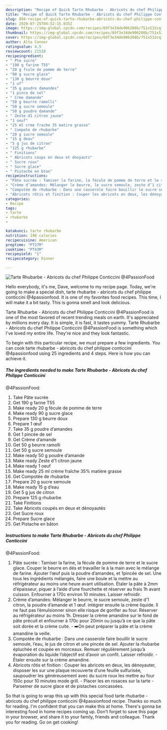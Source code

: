 ```yaml
---
description: "Recipe of Quick Tarte Rhubarbe - Abricots du chef Philippe Conticcini @4PassionFood"
title: "Recipe of Quick Tarte Rhubarbe - Abricots du chef Philippe Conticcini @4PassionFood"
slug: 894-recipe-of-quick-tarte-rhubarbe-abricots-du-chef-philippe-conticcini-4passionfood
date: 2020-07-25T04:52:15.035Z
image: https://img-global.cpcdn.com/recipes/69f3e34de906208b/751x532cq70/tarte-rhubarbe-abricots-du-chef-philippe-conticcini-4passionfood-photo-principale-de-la-recette.jpg
thumbnail: https://img-global.cpcdn.com/recipes/69f3e34de906208b/751x532cq70/tarte-rhubarbe-abricots-du-chef-philippe-conticcini-4passionfood-photo-principale-de-la-recette.jpg
cover: https://img-global.cpcdn.com/recipes/69f3e34de906208b/751x532cq70/tarte-rhubarbe-abricots-du-chef-philippe-conticcini-4passionfood-photo-principale-de-la-recette.jpg
author: Alta Conner
ratingvalue: 4.5
reviewcount: 21510
recipeingredient:
- " Pte sucre"
- "190 g farine T55"
- "20 g fcule de pomme de terre"
- "90 g sucre glace"
- "130 g beurre doux"
- "1 uf"
- "35 g poudre damandes"
- "1 pince de sel"
- " Crme damande"
- "50 g beurre ramolli"
- "50 g sucre semoule"
- "50 g poudre damande"
- " Zeste d1 citron jaune"
- "1 oeuf"
- "25 ml crme frache 35 matire grasse"
- " Compote de rhubarbe"
- "20 g sucre semoule"
- "15 g deau"
- "5 g jus de citron"
- "125 g rhubarbe"
- " Finitions"
- " Abricots coups en deux et dnoyauts"
- " Sucre roux"
- " Sucre glace"
- " Pistache en bton"
recipeinstructions:
- "Pâte sucrée : Tamiser la farine, la fécule de pomme de terre et le sucre glace. Couper le beurre en dés et travailler le à la main avec le mélange de farine. Ajouter l’œuf puis la poudre d’amandes, et 1pincée de sel. Une tous les ingrédients mélangés, faire une boule et la mettre au réfrigérateur au moins une heure avant utilisation. Étaler la pâte à 2mm d’épaisseur, piquer à l’aide d’une fourchette et réserver au frais 1h avant cuisson. Enfourner à 170c environ 10 minutes. Laisser refroidir."
- "Crème d’amandes: Mélanger le beurre, le sucre semoule, zeste d’1 citron, la poudre d’amande et 1 œuf. intégrer ensuite la crème liquide. Il ne faut pas l’émulsionner sinon elle risque de gonfler au four. Réserver au réfrigérateur au moins 1h. Dresser la crème amandine sur le fond de pâte précuit et enfourner à 170c pour 20min ou jusqu’à ce que la pâte soit dorée et la crème cuite. ➡️On peut préparer la pâte et la crème amandine la veille."
- "Compotée de rhubarbe : Dans une casserole faire bouillir le sucre semoule, l’eau, le jus de citron et une pincée de sel. Ajouter la rhubarbe épluchée et coupée en morceaux. Remuer régulièrement jusqu’à évaporation du liquide l’objectif est d’avoir un confit. Laisser refroidir. Étaler ensuite sur la crème amandine."
- "Abricots rôtis et finition : Couper les abricots en deux, les dénoyauter, disposer les sur une plaque recouverte d’une feuille sulfurisée, saupoudrer les généreusement avec du sucre roux les mettre au four 150c pour 10 minutes mode grill.  Placer les en rosaces sur la tarte  Parsemer de sucre glace et de pistaches concassées."
categories:
- Recipe
tags:
- tarte
- rhubarbe
- 

katakunci: tarte rhubarbe  
nutrition: 198 calories
recipecuisine: American
preptime: "PT27M"
cooktime: "PT43M"
recipeyield: "1"
recipecategory: Dinner

---
```



![Tarte Rhubarbe - Abricots du chef Philippe Conticcini
@4PassionFood](https://img-global.cpcdn.com/recipes/69f3e34de906208b/751x532cq70/tarte-rhubarbe-abricots-du-chef-philippe-conticcini-4passionfood-photo-principale-de-la-recette.jpg)

Hello everybody, it's me, Dave, welcome to my recipe page. Today, we're going to make a special dish, tarte rhubarbe - abricots du chef philippe conticcini
@4passionfood. It is one of my favorites food recipes. This time, I will make it a bit tasty. This is gonna smell and look delicious.

Tarte Rhubarbe - Abricots du chef Philippe Conticcini
@4PassionFood is one of the most favored of recent trending meals on earth. It's appreciated by millions every day. It is simple, it is fast, it tastes yummy. Tarte Rhubarbe - Abricots du chef Philippe Conticcini
@4PassionFood is something which I've loved my entire life. They're nice and they look fantastic.




To begin with this particular recipe, we must prepare a few ingredients. You can cook tarte rhubarbe - abricots du chef philippe conticcini
@4passionfood using 25 ingredients and 4 steps. Here is how you can achieve it.

<!--inarticleads1-->

##### The ingredients needed to make Tarte Rhubarbe - Abricots du chef Philippe Conticcini
@4PassionFood:

1. Take  Pâte sucrée
1. Get 190 g farine T55
1. Make ready 20 g fécule de pomme de terre
1. Make ready 90 g sucre glace
1. Prepare 130 g beurre doux
1. Prepare 1 œuf
1. Take 35 g poudre d’amandes
1. Get 1 pincée de sel
1. Get  Crème d’amande
1. Get 50 g beurre ramolli
1. Get 50 g sucre semoule
1. Make ready 50 g poudre d’amande
1. Make ready  Zeste d’1 citron jaune
1. Make ready 1 oeuf
1. Make ready 25 ml crème fraîche 35% matière grasse
1. Get  Compotée de rhubarbe
1. Prepare 20 g sucre semoule
1. Make ready 15 g d’eau
1. Get 5 g jus de citron
1. Prepare 125 g rhubarbe
1. Take  Finitions
1. Take  Abricots coupés en deux et dénoyautés
1. Get  Sucre roux
1. Prepare  Sucre glace
1. Get  Pistache en bâton




<!--inarticleads2-->

##### Instructions to make Tarte Rhubarbe - Abricots du chef Philippe Conticcini
@4PassionFood:

1. Pâte sucrée : Tamiser la farine, la fécule de pomme de terre et le sucre glace. Couper le beurre en dés et travailler le à la main avec le mélange de farine. Ajouter l’œuf puis la poudre d’amandes, et 1pincée de sel. Une tous les ingrédients mélangés, faire une boule et la mettre au réfrigérateur au moins une heure avant utilisation. Étaler la pâte à 2mm d’épaisseur, piquer à l’aide d’une fourchette et réserver au frais 1h avant cuisson. Enfourner à 170c environ 10 minutes. Laisser refroidir.
1. Crème d’amandes: Mélanger le beurre, le sucre semoule, zeste d’1 citron, la poudre d’amande et 1 œuf. intégrer ensuite la crème liquide. Il ne faut pas l’émulsionner sinon elle risque de gonfler au four. Réserver au réfrigérateur au moins 1h. Dresser la crème amandine sur le fond de pâte précuit et enfourner à 170c pour 20min ou jusqu’à ce que la pâte soit dorée et la crème cuite. - ➡️On peut préparer la pâte et la crème amandine la veille.
1. Compotée de rhubarbe : Dans une casserole faire bouillir le sucre semoule, l’eau, le jus de citron et une pincée de sel. Ajouter la rhubarbe épluchée et coupée en morceaux. Remuer régulièrement jusqu’à évaporation du liquide l’objectif est d’avoir un confit. Laisser refroidir. - Étaler ensuite sur la crème amandine.
1. Abricots rôtis et finition : Couper les abricots en deux, les dénoyauter, disposer les sur une plaque recouverte d’une feuille sulfurisée, saupoudrer les généreusement avec du sucre roux les mettre au four 150c pour 10 minutes mode grill.  - Placer les en rosaces sur la tarte  - Parsemer de sucre glace et de pistaches concassées.




So that is going to wrap this up with this special food tarte rhubarbe - abricots du chef philippe conticcini
@4passionfood recipe. Thanks so much for reading. I'm confident that you can make this at home. There's gonna be interesting food in home recipes coming up. Don't forget to save this page in your browser, and share it to your family, friends and colleague. Thank you for reading. Go on get cooking!
